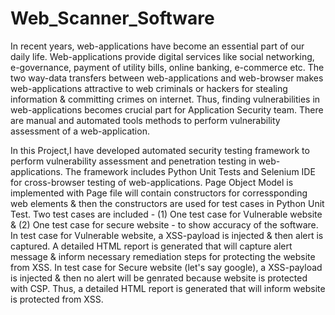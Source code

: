 # Web_Scanner_Software
In recent years, web-applications have become an essential part of our daily life. Web-applications provide digital services like social networking, e-governance, payment of utility bills, online banking, e-commerce etc. The two way-data transfers between web-applications and web-browser makes web-applications attractive to web criminals or hackers for stealing information & committing crimes on internet. Thus, finding vulnerabilities in web-applications becomes crucial part for Application Security team.
There are manual and automated tools methods to perform vulnerability assessment of a web-application. 

In this Project,I have developed automated security testing framework to perform vulnerability assessment and penetration testing in web-applications. The framework includes Python Unit Tests and Selenium IDE for cross-browser testing of web-applications. 
Page Object Model is implemented with Page file will contain constructors for corressponding web elements & then the constructors are used for test cases in Python Unit Test.
Two test cases are included - (1) One test case for Vulnerable website & (2) One test case for secure website - to show accuracy of the software.
In test case for Vulnerable website, a XSS-payload is injected & then alert is captured. A detailed HTML report is generated that will capture alert message & inform necessary remediation steps for protecting the website from XSS.
In test case for Secure website (let's say google), a XSS-payload is injected & then no alert will be genrated because website is protected with CSP. Thus, a detailed HTML report is generated that will inform website is protected from XSS.
